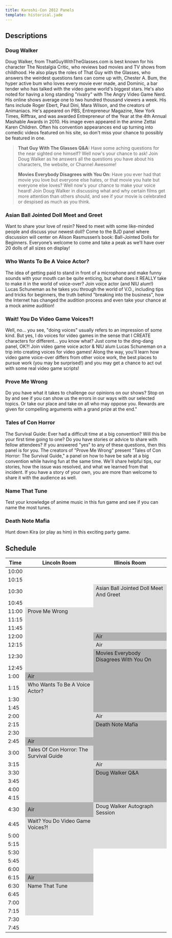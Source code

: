 ```yaml
---
title: Karoshi-Con 2012 Panels
template: historical.jade
---
```

<style>
.panel_even {
	background-color: #DEDEDE;
}
.panel_odd {
	background-color: #B0B0B0;
}
</style>

## Descriptions

### Doug Walker

Doug Walker, from ThatGuyWithTheGlasses.com is best known for his character The Nostalgia Critic, who reviews bad movies and TV shows from childhood. He also plays the roles of That Guy with the Glasses, who answers the weirdest questions fans can come up with, Chester A. Bum, the hyper active bum who loves every movie ever made, and Dominic, a bar tender who has talked with the video game world's biggest stars. He's also noted for having a long standing "rivalry" with The Angry Video Game Nerd.  His online shows average one to two hundred thousand viewers a week. His fans include Roger Ebert, Paul Dini, Mara Wilson, and the creators of Animaniacs. He's appeared on PBS, Entrepreneur Magazine, New York Times, Rifftrax, and was awarded Entrepreneur of the Year at the 4th Annual Mashable Awards in 2010.  His image even appeared in the anime Zettai Karen Children.  Often his convention appearances end up turning into comedic videos featured on his site, so don't miss your chance to possibly be featured in one.

> **That Guy With The Glasses Q&amp;A:** Have some aching questions for the near sighted one himself?  Well now's your chance to ask!  Join Doug Walker as he answers all the questions you have about his characters, the website, or Channel Awesome!
> 
> **Movies Everybody Disagrees with You On:** Have you ever had that movie you love but everyone else hates, or that movie you hate but everyone else loves?  Well now's your chance to make your voice heard!  Join Doug Walker in discussing what and why certain films get more attention than others should, and see if your movie is celebrated or despised as much as you think.

### Asian Ball Jointed Doll Meet and Greet

Want to share your love of resin?  Need to meet with some like-minded people and discuss your newest doll?   Come to the BJD panel where discussion will center on Alison Rasmussen’s book:  Ball-Jointed Dolls for Beginners.   Everyone’s welcome to come and take a peak as we’ll have over 20 dolls of all sizes on display!  

### Who Wants To Be A Voice Actor?

The idea of getting paid to stand in front of a microphone and make funny sounds with your mouth can be quite enticing, but what does it REALLY take to make it in the world of voice-over? Join voice actor (and NIU alum!) Lucas Schuneman as he takes you through the world of V.O., including tips and tricks for beginners, the truth behind "breaking into the business", how the Internet has changed the audition process and even take your chance at a mock anime audition!

### Wait! You Do Video Game Voices?!

Well, no... you see, "doing voices" usually refers to an impression of some kind. But yes, I do voices for video games in the sense that I CREATE characters for different... you know what? Just come to the ding-dang panel, OK?! Join video game voice actor & NIU alum Lucas Schuneman on a trip into creating voices for video games! Along the way, you'll learn how video game voice-over differs from other voice work, the best places to pursue work (you may be surprised!) and you may get a chance to act out with some real video game scripts!

### Prove Me Wrong

Do you have what it takes to challenge our opinions on our shows? Stop on by and see if you can show us the errors in our ways with our selected topics. Or take our place and take on all who may oppose you. Rewards are given for compelling arguments with a grand prize at the end."

### Tales of Con Horror

The Survival Guide: Ever had a difficult time at a big convention? Will this be your first time going to one? Do you have stories or advice to share with fellow attendees? If you answered "yes" to any of these questions, then this panel is for you. The creators of "Prove Me Wrong" present "Tales of Con Horror: The Survival Guide," a panel on how to have be safe at a big convention while having fun at the same time. We'll share helpful tips, our stories, how the issue was resolved, and what we learned from that incident. If you have a story of your own, you are more than welcome to share it with the audience as well.

### Name That Tune

Test your knowledge of anime music in this fun game and see if you can name the most tunes.

### Death Note Mafia

Hunt down Kira (or play as him) in this exciting party game.

## Schedule

<table class="table text-center">
	<thead>
		<th>Time</th>
		<th>Lincoln Room</th>
		<th>Illinois Room</th>
	</thead>
	<tbody>
		<tr>
			<td>10:00</td>
			<td></td>
			<td></td>
		</tr>
		<tr>
			<td>10:15</td>
			<td></td>
			<td></td>
		</tr>
		<tr>
			<td>10:30</td>
			<td></td>
			<td class="panel_even">Asian Ball Jointed Doll Meet And Greet</td>
		</tr>
		<tr>
			<td>10:45</td>
			<td></td>
			<td class="panel_even"></td>
		</tr>
		<tr>
			<td>11:00</td>
			<td class="panel_even">Prove Me Wrong</td>
			<td class="panel_even"></td>
		</tr>
		<tr>
			<td>11:15</td>
			<td class="panel_even"></td>
			<td class="panel_even"></td>
		</tr>
		<tr>
			<td>11:45</td>
			<td class="panel_even"></td>
			<td class="panel_even"></td>
		</tr>
		<tr>
			<td>12:00</td>
			<td class="panel_even"></td>
			<td class="panel_odd">Air</td>
		</tr>
		<tr>
			<td>12:15</td>
			<td class="panel_even"></td>
			<td class="panel_even">Air</td>
		</tr><tr>
			<td>12:30</td>
			<td class="panel_even"></td>
			<td class="panel_odd">Movies Everybody Disagrees With You On</td>
		</tr>
		<tr>
			<td>12:45</td>
			<td class="panel_even"></td>
			<td class="panel_odd"></td>
		</tr>
		<tr>
			<td>1:00</td>
			<td class="panel_odd">Air</td>
			<td class="panel_odd"></td>
		</tr>
		<tr>
			<td>1:15</td>
			<td class="panel_even">Who Wants To Be A Voice Actor?</td>
			<td class="panel_odd"></td>
		</tr><tr>
			<td>1:30</td>
			<td class="panel_even"></td>
			<td class="panel_odd"></td>
		</tr><tr>
			<td>1:45</td>
			<td class="panel_even"></td>
			<td class="panel_odd"></td>
		</tr>
		<tr>
			<td>2:00</td>
			<td class="panel_even"></td>
			<td class="panel_even">Air</td>
		</tr>
		<tr>
			<td>2:15</td>
			<td class="panel_even"></td>
			<td class="panel_odd">Death Note Mafia</td>
		</tr>
		<tr>
			<td>2:30</td>
			<td class="panel_even"></td>
			<td class="panel_odd"></td>
		</tr>
		<tr>
			<td>2:45</td>
			<td class="panel_odd">Air</td>
			<td class="panel_odd"></td>
		</tr>
		<tr>
			<td>3:00</td>
			<td class="panel_even">Tales Of Con Horror: The Survival Guide</td>
			<td class="panel_odd"></td>
		</tr>
		<tr>
			<td>3:15</td>
			<td class="panel_even"></td>
			<td class="panel_even">Air</td>
		</tr><tr>
			<td>3:30</td>
			<td class="panel_even"></td>
			<td class="panel_odd">Doug Walker Q&amp;A</td>
		</tr><tr>
			<td>3:45</td>
			<td class="panel_even"></td>
			<td class="panel_odd"></td>
		</tr><tr>
			<td>4:00</td>
			<td class="panel_even"></td>
			<td class="panel_odd"></td>
		</tr>
		<tr>
			<td>4:15</td>
			<td class="panel_even"></td>
			<td class="panel_odd"></td>
		</tr>
		<tr>
			<td>4:30</td>
			<td class="panel_odd">Air</td>
			<td class="panel_even">Doug Walker Autograph Session</td>
		</tr>
		<tr>
			<td>4:45</td>
			<td class="panel_even">Wait? You Do Video Game Voices?!</td>
			<td class="panel_even"></td>
		</tr>
		<tr>
			<td>5:00</td>
			<td class="panel_even"></td>
			<td class="panel_even"></td>
		</tr>
		<tr>
			<td>5:15</td>
			<td class="panel_even"></td>
			<td class="panel_even"></td>
		</tr>
		<tr>
			<td>5:30</td>
			<td class="panel_even"></td>
			<td></td>
		</tr>
		<tr>
			<td>5:45</td>
			<td class="panel_even"></td>
			<td></td>
		</tr>
		<tr>
			<td>6:00</td>
			<td class="panel_even"></td>
			<td></td>
		</tr>
		<tr>
			<td>6:15</td>
			<td class="panel_odd">Air</td>
			<td></td>
		</tr>
		<tr>
			<td>6:30</td>
			<td class="panel_even">Name That Tune</td>
			<td></td>
		</tr>
		<tr>
			<td>6:45</td>
			<td class="panel_even"></td>
			<td></td>
		</tr>
		<tr>
			<td>7:00</td>
			<td class="panel_even"></td>
			<td></td>
		</tr>
		<tr>
			<td>7:15</td>
			<td class="panel_even"></td>
			<td></td>
		</tr>
		<tr>
			<td>7:30</td>
			<td></td>
			<td></td>
		</tr>
		<tr>
			<td>7:45</td>
			<td></td>
			<td></td>
		</tr>
	</tbody>
</table>